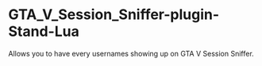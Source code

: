 # GTA_V_Session_Sniffer-plugin-Stand-Lua
Allows you to have every usernames showing up on GTA V Session Sniffer.

